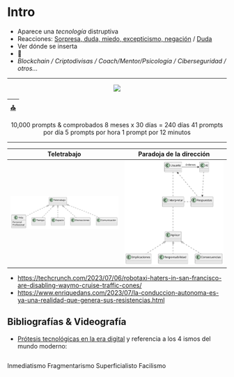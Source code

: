 # Intro
<!-- TODO #2 Mejorar el hilo de lo comentado. Poner una referencia a edans y la idea de "no se puede detener el avance de la tecnología -->
<!-- TODO #3 Un enlace a los ismos de denegri también estaría bien  -->

- Aparece una *tecnología* distruptiva
- Reacciones: [Sorpresa, duda, miedo, excepticismo, negación](https://docs.google.com/presentation/d/1UscAlHfjGgg4pPzz_p0V1eX18R74DRlvTtMXsbLVtI0/edit?usp=sharing) / [Duda](https://twitter.com/Culture_Crit/status/1689685381283815435)
- Ver dónde se inserta
- 💨
- *Blockchain / Criptodivisas / Coach/Mentor/Psicología / Ciberseguridad / otros...*

<div align="center">

---
<img src="https://github.com/mmasias/ai-prompts/blob/main/imagenes/bibliaChatGPT.png" width="30%">

|[⛪](https://learn.dariuslukas.academy/the-ultimate-bible/)
|-|
10,000 prompts & comprobados
8 meses x 30 días = 240 días
41 prompts por día
5 prompts por hora
1 prompt por 12 minutos

---
</div>

|Teletrabajo|Paradoja de la dirección|
|-|-|
![](/imagenes/modelosUML/introTeletrabajo.svg)|![](/imagenes/modelosUML/introDireccion.svg)

- https://techcrunch.com/2023/07/06/robotaxi-haters-in-san-francisco-are-disabling-waymo-cruise-traffic-cones/
- https://www.enriquedans.com/2023/07/la-conduccion-autonoma-es-ya-una-realidad-que-genera-sus-resistencias.html

## Bibliografías & Videografía

- [Prótesis tecnológicas en la era digital](https://www.youtube.com/watch?v=L1_Y-CkBIvU) y referencia a los 4 ismos del mundo moderno:

| |
|-|
Inmediatismo
Fragmentarismo
Superficialisto
Facilismo

